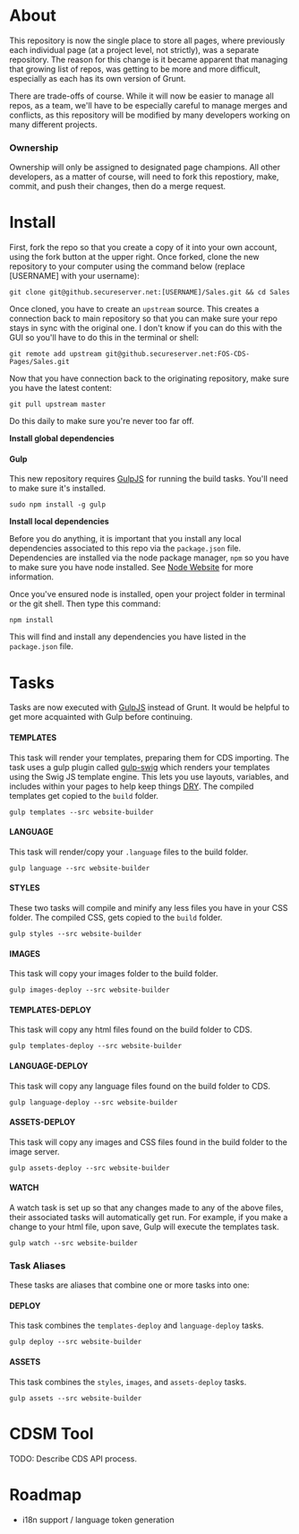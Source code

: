 About
=====

This repository is now the single place to store all pages, where previously each individual page (at a project level,
not strictly), was a separate repository. The reason for this change is it became apparent that managing that growing
list of repos, was getting to be more and more difficult, especially as each has its own version of Grunt.

There are trade-offs of course. While it will now be easier to manage all repos, as a team, we'll have to be especially
careful to manage merges and conflicts, as this repository will be modified by many developers working on many different
projects.

### Ownership

Ownership will only be assigned to designated page champions. All other developers, as a matter of course, will need to
fork this repostiory, make, commit, and push their changes, then do a merge request.

Install
=====

First, fork the repo so that you create a copy of it into your own account, using the fork button at the upper right.
Once forked, clone the new repository to your computer using the command below (replace [USERNAME] with your username):

```
git clone git@github.secureserver.net:[USERNAME]/Sales.git && cd Sales
```

Once cloned, you have to create an ```upstream``` source. This creates a connection back to main repository so that you
can make sure your repo stays in sync with the original one. I don't know if you can do this with the GUI so you'll have to
do this in the terminal or shell:

```
git remote add upstream git@github.secureserver.net:FOS-CDS-Pages/Sales.git
```

Now that you have connection back to the originating repository, make sure you have the latest content:

```
git pull upstream master
```

Do this daily to make sure you're never too far off.

**Install global dependencies**

#### Gulp

This new repository requires [GulpJS](http://www.gulpjs.com) for running the build tasks. You'll need to make sure it's installed.

```
sudo npm install -g gulp
```

**Install local dependencies**

Before you do anything, it is important that you install any local dependencies associated to this repo via the ```package.json``` file.
Dependencies are installed via the node package manager, ```npm``` so you have to make sure you have node installed.
See [Node Website](http://www.nodejs.org/) for more information.

Once you've ensured node is installed, open your project folder in terminal or the git shell. Then type this command:

```
npm install
```

This will find and install any dependencies you have listed in the ```package.json``` file.

Tasks
=====

Tasks are now executed with [GulpJS](http://www.gulpjs.com) instead of Grunt. It would be helpful to get more
acquainted with Gulp before continuing.

#### TEMPLATES
This task will render your templates, preparing them for CDS importing. The task uses a gulp plugin called
[gulp-swig](https://www.npmjs.org/package/gulp-swig) which renders your templates using the Swig JS template engine. This
lets you use layouts, variables, and includes within your pages to help keep things
[DRY](http://en.wikipedia.org/wiki/Don't_repeat_yourself). The compiled templates get copied to the ```build``` folder.
```
gulp templates --src website-builder
```

#### LANGUAGE
This task will render/copy your ```.language``` files to the build folder.
```
gulp language --src website-builder
```

#### STYLES
These two tasks will compile and minify any less files you have in your CSS folder. The compiled CSS, gets copied
to the ```build``` folder.
```
gulp styles --src website-builder
```

#### IMAGES
This task will copy your images folder to the build folder.
```
gulp images-deploy --src website-builder
```

#### TEMPLATES-DEPLOY
This task will copy any html files found on the build folder to CDS.
```
gulp templates-deploy --src website-builder
```

#### LANGUAGE-DEPLOY
This task will copy any language files found on the build folder to CDS.
```
gulp language-deploy --src website-builder
```

#### ASSETS-DEPLOY
This task will copy any images and CSS files found in the build folder to the image server.
```
gulp assets-deploy --src website-builder
```

#### WATCH
A watch task is set up so that any changes made to any of the above files, their associated tasks will automatically get run.
For example, if you make a change to your html file, upon save, Gulp will execute the templates task.
```
gulp watch --src website-builder
```

### Task Aliases
These tasks are aliases that combine one or more tasks into one:

#### DEPLOY
This task combines the ```templates-deploy``` and ```language-deploy``` tasks.
```
gulp deploy --src website-builder
```

#### ASSETS
This task combines the ```styles```, ```images```, and ```assets-deploy``` tasks.
```
gulp assets --src website-builder
```

CDSM Tool
=====

TODO: Describe CDS API process.

Roadmap
=====

 * i18n support / language token generation
